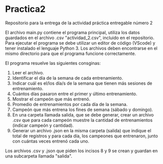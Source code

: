 # Practica2
Repositorio para la entrega de la actividad práctica entregable número 2

El archivo main.py contiene el programa principal, utiliza los datos guardados en el archivo .csv "actividad_2.csv",
incluido en el repositorio. 
Para ejecutar el programa se debe utilizar un editor de código (VScode) y tener instalado el lenguaje Python 3. 
Los archivos deben encontrarse en el mismo directorio para que el programa funcione correctamente.

El programa resuelve las siguientes consginas:
1. Leer el archivo.
2. Identificar el día de la semana de cada entrenamiento.
3. Indicar cuál es el/los día/s de la semana que tienen más sesiones de entrenamiento.
4. Cuántos días pasaron entre el primer y último entrenamiento.
5. Mostrar el campeón que más entrenó.
6. Promedio de entrenamientos por cada día de la semana.
7. Campeón que más entrena los fines de semana (sábado y domingo).
8. En una carpeta llamada salida, que se debe generar, crear un archivo .csv que para
cada campeón muestre la cantidad de entrenamientos (indicar campeón y cantidad).
9. Generar un archivo .json en la misma carpeta (salida) que indique el total de
registros y para cada día, los campeones que entrenaron, junto con cuántas veces
entrenó cada uno.

Los archivos .csv y .json que piden los incisos 8 y 9 se crean y guardan en una subcarpeta llamada "salida".